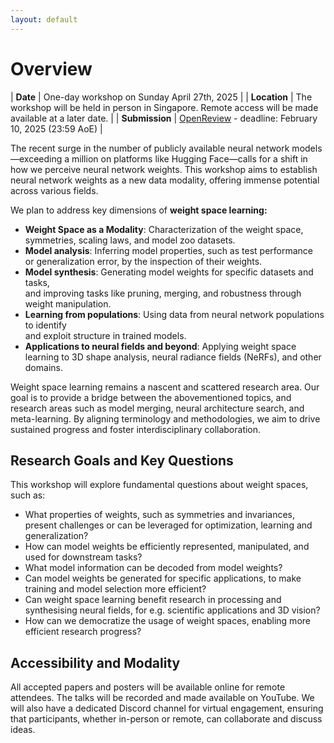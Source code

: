 ```yaml
---
layout: default
---
```


# Overview

| **Date** | One-day workshop on Sunday April 27th, 2025 |
| **Location** | The workshop will be held in person in Singapore. Remote access will be made available at a later date. |
| **Submission** | [OpenReview](https://openreview.net/group?id=ICLR.cc/2025/Workshop/WSL) - deadline: February 10, 2025 (23:59 AoE) |


The recent surge in the number of publicly available neural network models—exceeding a million on platforms like Hugging Face—calls for a shift in how we perceive neural network weights. This workshop aims to establish neural network weights as a new data modality, offering immense potential across various fields.

We plan to address key dimensions of **weight space learning:**

- **Weight Space as a Modality**: Characterization of the weight space, <br> symmetries, scaling laws, and model zoo datasets.
- **Model analysis**: Inferring model properties, such as test performance <br> or generalization error, by the inspection of their weights.
- **Model synthesis**: Generating model weights for specific datasets and tasks, <br> and improving tasks like pruning, merging, and robustness through weight manipulation.
- **Learning from populations**: Using data from neural network populations to identify <br> and exploit structure in trained models.
- **Applications to neural fields and beyond**: Applying weight space learning to 3D shape analysis, neural radiance fields (NeRFs), and other domains.

Weight space learning remains a nascent and scattered research area. Our goal is to provide a bridge between the abovementioned topics, and research areas such as model merging, neural architecture search, and meta-learning. By aligning terminology and methodologies, we aim to drive sustained progress and foster interdisciplinary collaboration.

## Research Goals and Key Questions

This workshop will explore fundamental questions about weight spaces, such as:

- What properties of weights, such as symmetries and invariances, present challenges or can be leveraged for optimization, learning and generalization?
- How can model weights be efficiently represented, manipulated, and used for downstream tasks?
- What model information can be decoded from model weights?
- Can model weights be generated for specific applications, to make training and model selection more efficient?
- Can weight space learning benefit research in processing and synthesising neural fields, for e.g. scientific applications and 3D vision?
- How can we democratize the usage of weight spaces, enabling more efficient research progress?

## Accessibility and Modality

All accepted papers and posters will be available online for remote attendees. The talks will be recorded and made available on YouTube. We will also have a dedicated Discord channel for virtual engagement, ensuring that participants, whether in-person or remote, can collaborate and discuss ideas.

